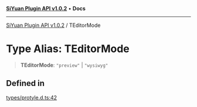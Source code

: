 [**SiYuan Plugin API v1.0.2**](../README.md) • **Docs**

---

[SiYuan Plugin API v1.0.2](../README.md) / TEditorMode

# Type Alias: TEditorMode

> **TEditorMode**: `"preview"` \| `"wysiwyg"`

## Defined in

[types/protyle.d.ts:42](https://github.com/siyuan-note/petal/tree/main/types/protyle.d.ts#L42)
